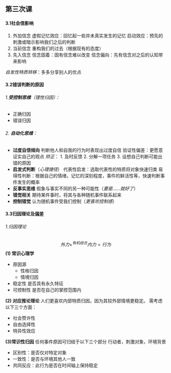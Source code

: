 ## 第三次课
#### 3.1社会信影响
1. 外加信念
虚假记忆效应：回忆起一些并未真实发生的记忆
启动效应：预先的刺激或暗示影响我们之后的判断
3. 当前信念
重构我们的过去（根据现有的态度）
5. 先入信念
信念固着：固有信念难以改变
信念偏向：先有信念对之后的认知带来影响

*自发性特质转移*：多多分享别人的优点
#### 3.2错误判断的原因
###### 1.**受控制思维**（理性归因）：
-  正确归因
- 错误归因
###### 2. **自动化思维**：
- **过度自信倾向**
	判断他人和自我的行为时表现出过度自信
	验证性偏差：更愿意证实自己的观点
	*矫正*：
		1. 及时反馈
		2. 分解一项任务
		3. 设想自己判断可能出错的原因
- **启发式判断**（*心理捷径*）
		代表性启发：选取代表性的特质将对象快速归类
		易得性判断：根据自己的情绪，记忆的深刻程度，事件的鲜活性等，快速判断事件发生的概率
- **反事实思维**
	假象与事实不同的另一种可能性（*要是……就好了*）
- **错觉相关**
	期待某件事时，将其与各种随机事件联系起来
- **控制错觉**
	认为随机事件受我们控制（*更喜欢控制感*）
#### 3.3归因理论及偏差
###### 1.归因理论
$$外力+^{有机结合}内力=行为$$
**(1) 常识心理学**
- 原因源
	- 性格归因
	- 情境归因
- 稳定性
	是否具有永久特征
- 可控制性
是否在自己的掌控范围内

**(2) 对应推论理论**
人们更喜欢内部特质归因，因为其较外部情境更稳定。
需考虑以下三个方面：
- 社会赞许性
- 自由选择性
- 特异性效应

**(3)常识性归因**
任何事件原因可归结于以下三个部分
行动者，刺激对象，环境背景
- 区别性：是否仅对特定对象
- 一致性：是否与环境其他人一致
- 共同反应：此行为是否在时间轴上保持稳定

